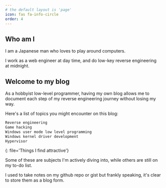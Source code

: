 ```yaml
---
# the default layout is 'page'
icon: fas fa-info-circle
order: 4
---
```


## Who am I

I am a Japanese man who loves to play around computers.

I work as a web engineer at day time, and do low-key reverse engineering at midnight.

## Welcome to my blog

As a hobbyist low-level programmer, having my own blog allows me to document each step of my reverse engineering journey without losing my way.

Here's a list of topics you might encounter on this blog:

```md
Reverse engineering
Game hacking
Windows user mode low level programming
Windows kernel driver development
Hypervisor
```
{: file='Things I find attractive'}

Some of these are subjects I'm actively diving into, while others are still on my to-do list.

I used to take notes on my github repo or gist but frankly speaking, it's clear to store them as a blog form.